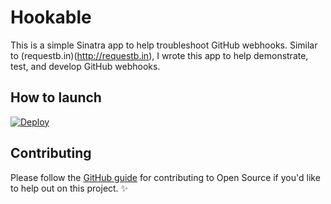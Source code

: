 # Hookable

This is a simple Sinatra app to help troubleshoot GitHub webhooks. Similar to (requestb.in)(http://requestb.in),
I wrote this app to help demonstrate, test, and develop GitHub webhooks.

## How to launch

[![Deploy](https://www.herokucdn.com/deploy/button.png)](https://heroku.com/deploy)

## Contributing

Please follow the [GitHub guide](https://guides.github.com/activities/contributing-to-open-source/)
for contributing to Open Source if you'd like to help out on this project. :sparkles:
